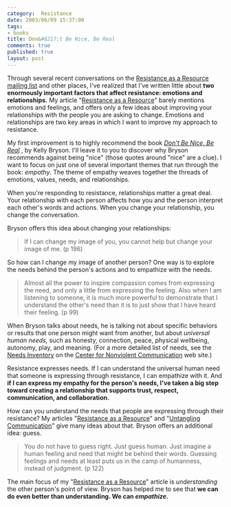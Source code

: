 ```yaml
--- 
category:  Resistance
date: 2003/06/09 15:37:00
tags: 
- books
title: Don&#8217;t Be Nice, Be Real
comments: true
published: true
layout: post
---
```


<p> Through several recent conversations on the <a href="http://groups.yahoo.com/group/resistance-as-a-resource">Resistance as a Resource mailing list</a> and other places, I've realized that I've written little about <strong>two enormously important factors that affect resistance: emotions and relationships.</strong> My article "<a href="/articles/resistance_as_a_resource.html">Resistance as a Resource</a>" barely mentions emotions and feelings, and offers only a few ideas about improving your relationships with the people you are asking to change. Emotions and relationships are two key areas in which I want to improve my approach to resistance. </p>
<p> My first improvement is to highly recommend the book  <em>
<a href="http://www.amazon.com/exec/obidos/ASIN/0972002804/dalehemer-20">Don't Be Nice, Be Real</a>
</em>, by Kelly Bryson. I'll leave it to you to discover why Bryson recommends against being "nice" (those quotes around "nice" are a clue). I want to focus on just one of several important themes that run through the book: <em>empathy</em>. The theme of empathy weaves together the threads of emotions, values, needs, and relationships. </p>
<p> When you're responding to resistance, relationships matter a great deal. Your relationship with each person affects how you and the person interpret each other's words and actions. When you change your relationship, you change the conversation. </p>
<p> Bryson offers this idea about changing your relationships: </p>
<blockquote>
<p> If I can change my image of you, you cannot help but change your image of me. (p 196) </p>
</blockquote>
<p> So how can I change my image of another person? One way is to explore the needs behind the person's actions and to empathize with the needs. </p>
<blockquote>
<p> Almost all the power to inspire compassion comes from expressing the need, and only a little from expressing the feeling. Also when I am listening to someone, it is much more powerful to demonstrate that I understand the other's need than it is to just show that I have heard their feeling. (p 99) </p>
</blockquote>
<p> When Bryson talks about needs, he is talking not about specific behaviors or results that one person might want from another, but about <em>universal human needs,</em> such as honesty, connection, peace, physical wellbeing, autonomy, play, and meaning. (For a more detailed list of needs, see the <a href="http://www.cnvc.org/needs.htm">Needs Inventory</a> on the <a href="http://www.cnvc.org">Center for Nonviolent Communication</a> web site.) </p>
<p> Resistance expresses needs. If I can understand the universal human need that someone is expressing through resistance, I can empathize with it. And <strong>if I can express my empathy for the person's needs, I've taken a big step toward creating a relationship that supports trust, respect, communication, and collaboration.</strong>
</p>
<p> How can you understand the needs that people are expressing through their resistance? My articles "<a href="/articles/resistance_as_a_resource.html">Resistance as a Resource</a>" and "<a href="/articles/untangling_communication.html">Untangling Communication</a>" give many ideas about that. Bryson offers an additional idea: guess. </p>
<blockquote>
<p> You do not have to guess right. Just guess human. Just imagine a human feeling and need that might be behind their words. Guessing feelings and needs at least puts us in the camp of humanness, instead of judgment. (p 122) </p>
</blockquote>
<p> The main focus of my "<a href="/articles/resistance_as_a_resource.html">Resistance as a Resource</a>" article is <em>understanding</em> the other person's point of view. Bryson has helped me to see that <strong>we can do even better than understanding. We can <em>empathize</em>.</strong>
</p>
